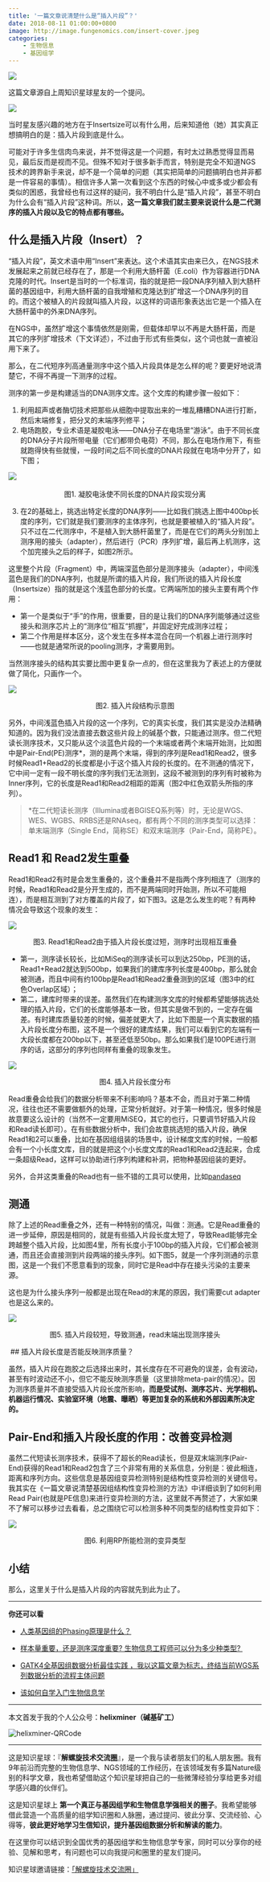 ```yaml
---
title: '一篇文章说清楚什么是“插入片段”？'
date: 2018-08-11 01:00:00+0800
image: http://image.fungenomics.com/insert-cover.jpeg
categories:
    - 生物信息
    - 基因组学
---
```


![](http://image.fungenomics.com/insert-cover.jpeg)

这篇文章源自上周知识星球星友的一个提问。﻿

![](http://image.fungenomics.com/fig1.insert_question.png)

当时星友感兴趣的地方在于Insertsize可以有什么用，后来知道他（她）其实真正想搞明白的是：插入片段到底是什么。

可能对于许多生信肉鸟来说，并不觉得这是一个问题，有时太过熟悉觉得显而易见，最后反而是视而不见。但殊不知对于很多新手而言，特别是完全不知道NGS技术的跨界新手来说，却不是一个简单的问题（其实把简单的问题搞明白也并非都是一件容易的事情）。相信许多人第一次看到这个东西的时候心中或多或少都会有类似的困惑，我曾经也有过这样的疑问，我不明白什么是“插入片段”，甚至不明白为什么会有“插入片段”这种词。所以，**这一篇文章我们就主要来说说什么是二代测序的插入片段以及它的特点都有哪些。**

## 什么是插入片段（Insert）？

“插入片段”，英文术语中用“Insert”来表达。这个术语其实由来已久，在NGS技术发展起来之前就已经存在了，那是一个利用大肠杆菌（E.coli）作为容器进行DNA克隆的时代。Insert是当时的一个标准词，指的就是把一段DNA序列植入到大肠杆菌的基因组中，利用大肠杆菌的自我增殖和克隆达到扩增这一个DNA序列的目的。而这个被植入的片段就叫插入片段，以这样的词语形象表达出它是一个插入在大肠杆菌中的外来DNA序列。

在NGS中，虽然扩增这个事情依然是刚需，但载体却早以不再是大肠杆菌，而是其它的序列扩增技术（下文详述），不过由于形式有些类似，这个词也就一直被沿用下来了。

那么，在二代短序列高通量测序中这个插入片段具体是怎么样的呢？要更好地说清楚它，不得不再提一下测序的过程。

测序的第一步是构建适当的DNA测序文库。这个文库的构建步骤一般如下：

1. 利用超声或者酶切技术把那些从细胞中提取出来的一堆乱糟糟DNA进行打断，然后末端修复，把分叉的末端序列修平；
2. 电场跑胶，专业术语是凝胶电泳——DNA分子在电场里“游泳”。由于不同长度的DNA分子片段所带电量（它们都带负电荷）不同，那么在电场作用下，有些就跑得快有些就慢，一段时间之后不同长度的DNA片段就在电场中分开了，如下图；

![](http://image.fungenomics.com/fig1.pcr_marker.png)
﻿﻿<p align="center"><a>图1. 凝胶电泳使不同长度的DNA片段实现分离</a></p>

3. 在2的基础上，挑选出特定长度的DNA序列——比如我们挑选上图中400bp长度的序列，它们就是我们要测序的主体序列，也就是要被植入的“插入片段”。只不过在二代测序中，不是植入到大肠杆菌里了，而是在它们的两头分别加上测序用的接头（adapter），然后进行（PCR）序列扩增，最后再上机测序，这个加完接头之后的样子，如图2所示。

这里整个片段（Fragment）中，两端深蓝色部分是测序接头（adapter），中间浅蓝色是我们的DNA序列，也就是所谓的插入片段，我们所说的插入片段长度（Insertsize）指的就是这个浅蓝色部分的长度。它两端所加的接头主要有两个作用：

* 第一个是类似于“手”的作用，很重要，目的是让我们的DNA序列能够通过这些接头和测序芯片上的“测序位”相互“抓握”，并固定好完成测序过程；
* 第二个作用是样本区分，这个发生在多样本混合在同一个机器上进行测序时——也就是通常所说的pooling测序，才需要用到。

当然测序接头的结构其实要比图中更复杂一点的，但在这里我为了表述上的方便就做了简化，只画作一个。

![](http://image.fungenomics.com/fig2.insert.png)
<p align="center"><a>图2. 插入片段结构示意图</a></p>

另外，中间浅蓝色插入片段的这一个序列，它的真实长度，我们其实是没办法精确知道的。因为我们没法直接去数这些片段上的碱基个数，只能通过测序。但二代短读长测序技术，又只能从这个淡蓝色片段的一个末端或者两个末端开始测，比如图中是Pair-End(PE)测序*，测的是两个末端，得到的序列是Read1和Read2，很多时候Read1+Read2的长度都是小于这个插入片段的长度的。在不测通的情况下，它中间一定有一段不明长度的序列我们无法测到，这段不被测到的序列有时被称为Inner序列，它的长度是Read1和Read2相距的距离（图2中红色双箭头所指的序列）。

> *在二代短读长测序（Illumina或者BGISEQ系列等）时，无论是WGS、WES、WGBS、RRBS还是RNAseq，都有两个不同的测序类型可以选择：单末端测序（Single End，简称SE）和双末端测序（Pair-End，简称PE）。

## Read1 和 Read2发生重叠

Read1和Read2有时是会发生重叠的，这个重叠并不是指两个序列相连了（测序的时候，Read1和Read2是分开生成的，而不是两端同时开始测，所以不可能相连），而是相互测到了对方覆盖的片段了，如下图3。这是怎么发生的呢？有两种情况会导致这个现象的发生：

![](http://image.fungenomics.com/fig3.read_overlap.png)
<p align="center"><a>图3. Read1和Read2由于插入片段长度过短，测序时出现相互重叠</a></p>

* 第一，测序读长较长，比如MiSeq的测序读长可以到达250bp，PE测的话，Read1+Read2就达到500bp，如果我们的建库序列长度是400bp，那么就会被测通，而且中间有约100bp是Read1和Read2重叠测到的区域（图3中的红色Overlap区域）；
* 第二，建库时带来的误差。虽然我们在构建测序文库的时候都希望能够挑选处理的插入片段，它们的长度能够基本一致，但其实是做不到的，一定存在偏差。有时建库质量较差的时候，偏差就更大了，比如下图是一个真实数据的插入片段长度分布图，这不是一个很好的建库结果，我们可以看到它的左端有一大段长度都在200bp以下，甚至还低至50bp。那么如果我们是100PE进行测序的话，这部分的序列也同样有重叠的现象发生。

![](http://image.fungenomics.com/fig4.insert_sistribution.png)
<p align="center"><a>图4. 插入片段长度分布</a></p>

Read重叠会给我们的数据分析带来不利影响吗？基本不会，而且对于第二种情况，往往也还不需要做额外的处理，正常分析就好。对于第一种情况，很多时候是故意要这么设计的（当然不一定要用MiSEQ，其它的也行，只要调节好插入片段和Read读长即可）。在有些数据分析中，我们会故意挑选短的插入片段，确保Read1和2可以重叠，比如在基因组组装的场景中，设计梯度文库的时候，一般都会有一个小长度文库，目的就是把这个小长度文库的Read1和Read2连起来，合成一条超级Read，这样可以协助进行序列构建和补洞，把物种基因组装的更好。

另外，合并这类重叠的Read也有一些不错的工具可以使用，比如[pandaseq](http://pandaseq-tutorial.readthedocs.io/en/latest/tutorial/) 

## 测通

除了上述的Read重叠之外，还有一种特别的情况，叫做：测通。它是Read重叠的进一步延伸，原因是相同的，就是有些插入片段长度太短了，导致Read能够完全跨越整个插入片段，比如图4里，所有长度小于100bp的插入片段，它们都会被测通，而且还会直接测到片段两端的接头序列。如下图5，就是一个序列测通的示意图，这是一个我们不愿意看到的现象，同时它是Read中存在接头污染的主要来源。

这也是为什么接头序列一般都是出现在Read的末尾的原因，我们需要cut adapter也是这么来的。

![](http://image.fungenomics.com/fig5.read_through.png)
<p align="center"><a>图5. 插入片段较短，导致测通，read末端出现测序接头</a></p>
﻿﻿
## 插入片段长度是否能反映测序质量？

虽然，插入片段在跑胶之后选择出来时，其长度存在不可避免的误差，会有波动，甚至有时波动还不小，但它不能反映测序质量（这里排除meta-pair的情况）。因为测序质量并不直接受插入片段长度所影响，**而是受试剂、测序芯片、光学相机、机器运行情况、实验室环境（地震、曝晒）等更加复杂的系统和外部因素所决定的。**

## Pair-End和插入片段长度的作用：改善变异检测

虽然二代短读长测序技术，获得不了超长的Read读长，但是双末端测序(Pair-End)获得的Read1和Read2包含了三个非常有用的关系信息，分别是：彼此相连，距离和序列方向。这些信息是基因组变异检测特别是结构性变异检测的关键信号。我其实在《一篇文章说清楚基因组结构性变异检测的方法》中详细谈到了如何利用Read Pair(也就是PE信息)来进行变异检测的方法，这里就不再赘述了，大家如果不了解可以移步过去看看，总之围绕它可以检测多种不同类型的结构性变异如下：

![](http://image.fungenomics.com/fig6.RP-detect-SVs.png)
<p align="center"><a>图6. 利用RP所能检测的变异类型</a></p>

## 小结

那么，这里关于什么是插入片段的内容就先到此为止了。

***

**你还可以看**

* [人类基因组的Phasing原理是什么？](http://mp.weixin.qq.com/s?__biz=MzAxOTUxOTM0Nw==&mid=2649798506&idx=1&sn=773a7db5dfd002c53fead86625266af5&chksm=83c1d576b4b65c6057f93a00d62ea41364ccdf53429b1820442f5855a104dde68f4325376722&scene=21#wechat_redirect)

* [样本量重要，还是测序深度重要? 生物信息工程师可以分为多少种类型? ](http://mp.weixin.qq.com/s?__biz=MzAxOTUxOTM0Nw==&mid=2649798604&idx=1&sn=48a2e16c6899880fc161cd071fd76651&chksm=83c1d5d0b4b65cc68d27f58c16240a547e7180648a3965afca0917c0f59e4ad42cf62fc4ec46&scene=21#wechat_redirect)

* [GATK4全基因组数据分析最佳实践 ，我以这篇文章为标志，终结当前WGS系列数据分析的流程主体问题](http://mp.weixin.qq.com/s?__biz=MzAxOTUxOTM0Nw==&mid=2649798570&idx=1&sn=9445ed66605c8c62595458fa6b561e1d&chksm=83c1d5b6b4b65ca0e3ec97082f65dbdcb6948aaae7560353115a5aa2dbd6ed7f8e233f34c3f1&scene=21#wechat_redirect)

* [该如何自学入门生物信息学](http://mp.weixin.qq.com/s?__biz=MzAxOTUxOTM0Nw==&mid=2649798366&idx=1&sn=b545fcea7f82839fa87e9d9e472d1e72&chksm=83c1d4c2b4b65dd4843250c307969ada96c4039f4f528c034620d25b78d8beba2f9cf924bb8a&scene=21#wechat_redirect)

***

本文首发于我的个人公众号：**helixminer（碱基矿工）**

![helixminer-QRCode](https://static.fungenomics.com/images/2021/03/helixminer-mid-red.png)

***

这是知识星球：『**解螺旋技术交流圈**』，是一个我与读者朋友们的私人朋友圈。我有9年前沿而完整的生物信息学、NGS领域的工作经历，在该领域发有多篇Nature级别的科学文章，我也希望借助这个知识星球把自己的一些微薄经验分享给更多对组学感兴趣的伙伴们。

这是知识星球上 **第一个真正与基因组学和生物信息学强相关的圈子**。我希望能够借此营造一个高质量的组学知识圈和人脉圈，通过提问、彼此分享、交流经验、心得等，**彼此更好地学习生信知识，提升基因组数据分析和解读的能力**。

在这里你可以结识到全国优秀的基因组学和生物信息学专家，同时可以分享你的经验、见解和思考，有问题也可以向我提问和圈里的星友们提问。

知识星球邀请链接：[「解螺旋技术交流圈」](https://wx.zsxq.com/mweb/views/joingroup/join_group.html?group_id=518881585444&secret=vcdvs4rdpst7stq4wcvqmlwvogc0ssbn&user_id=28821152428221)
